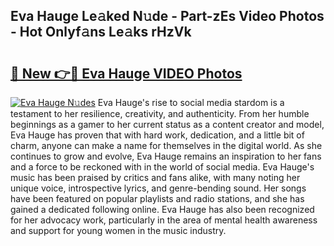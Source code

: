 ## Eva Hauge Le𝚊ked N𝚞de - Part-zEs Video Photos - Hot Onlyf𝚊ns Le𝚊ks rHzVk

# <h2><a href="http://ab68784.deff.icu/?id=Eva+Hauge">🔗 New 👉🔴 Eva Hauge VIDEO Photos</a></h2>

[![Eva Hauge N𝚞des](https://i.imgur.com/rIISA9y.gif)](http://ab68784.deff.icu/?id=Eva+Hauge)
Eva Hauge's rise to social media stardom is a testament to her resilience, creativity, and authenticity. From her humble beginnings as a gamer to her current status as a content creator and model, Eva Hauge has proven that with hard work, dedication, and a little bit of charm, anyone can make a name for themselves in the digital world. As she continues to grow and evolve, Eva Hauge remains an inspiration to her fans and a force to be reckoned with in the world of social media. Eva Hauge's music has been praised by critics and fans alike, with many noting her unique voice, introspective lyrics, and genre-bending sound. Her songs have been featured on popular playlists and radio stations, and she has gained a dedicated following online. Eva Hauge has also been recognized for her advocacy work, particularly in the area of mental health awareness and support for young women in the music industry.
